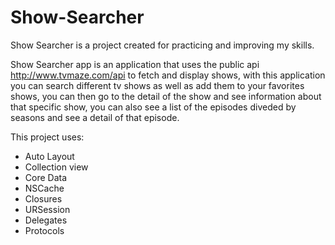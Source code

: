 # Show-Searcher

Show Searcher is a project created for practicing and improving my skills.

Show Searcher app is an application that uses the public api http://www.tvmaze.com/api to fetch and display shows, with this application you can search different tv shows as well as add them to your favorites shows, you can then go to the detail of the show and see information about that specific show, you can also see a list of the episodes diveded by seasons and see a detail of that episode.


This project uses:

* Auto Layout
* Collection view
* Core Data
* NSCache
* Closures
* URSession
* Delegates
* Protocols

